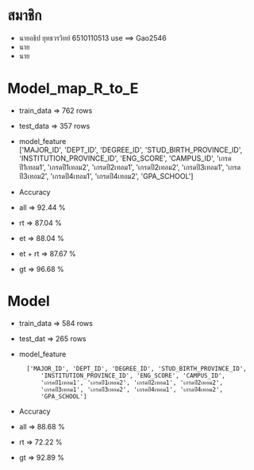 # สมาชิก
- นายอธิป ยุทธวรวิทย์ 6510110513 use ==> Gao2546
- นาย
- นาย

# Model_map_R_to_E

- train_data => 762 rows
- test_data  => 357 rows

- model_feature   
		['MAJOR_ID', 'DEPT_ID', 'DEGREE_ID', 'STUD_BIRTH_PROVINCE_ID',
                'INSTITUTION_PROVINCE_ID', 'ENG_SCORE', 'CAMPUS_ID',
                'เกรดปี1เทอม1', 'เกรดปี1เทอม2', 'เกรดปี2เทอม1', 'เกรดปี2เทอม2',
                'เกรดปี3เทอม1', 'เกรดปี3เทอม2', 'เกรดปี4เทอม1', 'เกรดปี4เทอม2',
                'GPA_SCHOOL']
- Accuracy

- all     => 92.44 %
- rt      => 87.04 %
- et      => 88.04 %
- et + rt => 87.67 %
- gt      => 96.68 %

# Model

- train_data => 584 rows
- test_dat   => 265 rows

- model_feature

		['MAJOR_ID', 'DEPT_ID', 'DEGREE_ID', 'STUD_BIRTH_PROVINCE_ID',
       		'INSTITUTION_PROVINCE_ID', 'ENG_SCORE', 'CAMPUS_ID',
       		'เกรดปี1เทอม1', 'เกรดปี1เทอม2', 'เกรดปี2เทอม1', 'เกรดปี2เทอม2',
       		'เกรดปี3เทอม1', 'เกรดปี3เทอม2', 'เกรดปี4เทอม1', 'เกรดปี4เทอม2',
       		'GPA_SCHOOL']
       		
- Accuracy

- all     => 88.68 %
- rt      => 72.22 %
- gt      => 92.89 %
       
